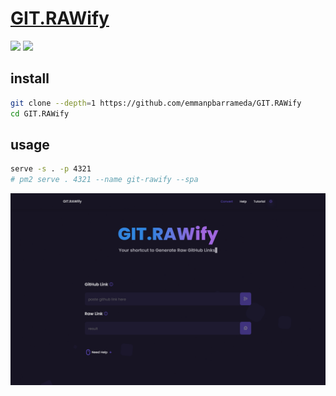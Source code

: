 # [GIT.RAWify](https://github.com/emmanpbarrameda/GIT.RAWify)

![](https://img.shields.io/github/license/emmanpbarrameda/GIT.RAWify) ![](https://img.shields.io/github/last-commit/scillidan/GIT.RAWify/main?label=last%20commit%20(fork))

## install

```sh
git clone --depth=1 https://github.com/emmanpbarrameda/GIT.RAWify
cd GIT.RAWify
```

## usage

```sh
serve -s . -p 4321
# pm2 serve . 4321 --name git-rawify --spa
```

![git-rawify](/_image/optWeb/git-rawify.png)

